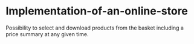 # Implementation-of-an-online-store
Possibility to select and download products from the basket including a price summary at any given time.
